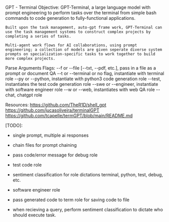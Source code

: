 GPT - Terminal Objective:
    GPT-Terminal, a large language model with prompt engineering to perform tasks over the terminal from simple bash commands to code generation to fully-functional applications.  
    
    Built upon the task management, auto-gpt frame work, GPT-Terminal can use the task management systems to construct complex projects by completing a series of tasks. 
    
    Multi-agent work flows for AI collaborations, using prompt engineering; a collection of models are given seperate diverse system prompts on specialization-specific tasks to work together to build more complex projects. 


Parse Arguments
    Flags:
        --f or --file [--txt, --pdf, etc.], pass in a file as a prompt or document QA
        --t or --terminal or no flag, instantiate with terminal role
        --py or --python, instantiate with python3 code generation role
        --test, instantiates the test code generation role
        --swe or --engineer, instantiate with software engineer role
        --w or --web, instantiates with web QA role
        --chat, chatgpt role    


Resources:
https://github.com/TheR1D/shell_gpt
https://github.com/jucasoliveira/terminalGPT
https://github.com/tcapelle/termGPT/blob/main/README.md


[TODO]:
- single prompt, multiple ai responses
- chain files for prompt chaining
- pass code/error message for debug role
- test code role
- sentiment classification for role dictations terminal, python, test, debug, etc. 
- software engineer role
- pass generated code to term role for saving code to file

- when recieving a query, perform sentiment classification to dictate who should execute task. 